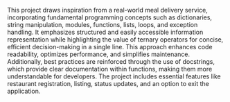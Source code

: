 This project draws inspiration from a real-world meal delivery service, incorporating fundamental programming concepts such as dictionaries, string manipulation, modules, functions, lists, loops, and exception handling. It emphasizes structured and easily accessible information representation while highlighting the value of ternary operators for concise, efficient decision-making in a single line. This approach enhances code readability, optimizes performance, and simplifies maintenance. Additionally, best practices are reinforced through the use of docstrings, which provide clear documentation within functions, making them more understandable for developers. The project includes essential features like restaurant registration, listing, status updates, and an option to exit the application.
